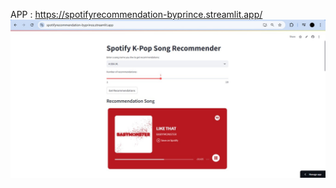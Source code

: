 APP : https://spotifyrecommendation-byprince.streamlit.app/
![ALT](https://github.com/princevalerie/All_project/blob/main/Streamlit%20App/Spotify%20Recommendation%20Content%20Based%20Filtering/spotify.jpg?raw=true)
